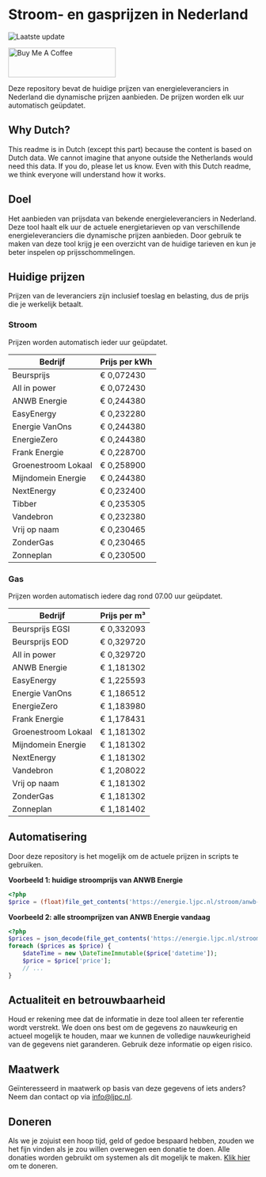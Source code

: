 # Stroom- en gasprijzen in Nederland

![Laatste update](https://img.shields.io/badge/laatste%20update-2025--07--16%2013%3A00%20CET-brightgreen)

<a href="https://www.buymeacoffee.com/Lars-" target="_blank"><img src="https://cdn.buymeacoffee.com/buttons/v2/default-orange.png" alt="Buy Me A Coffee" height="60" style="height: 60px !important;width: 217px !important;" ></a>

Deze repository bevat de huidige prijzen van energieleveranciers in Nederland die dynamische prijzen aanbieden. De prijzen worden elk uur automatisch geüpdatet.

## Why Dutch?

This readme is in Dutch (except this part) because the content is based on Dutch data. We cannot imagine that anyone outside the Netherlands would need this data. If you do, please let us know. Even with this Dutch readme, we think
everyone will understand how it works.

## Doel

Het aanbieden van prijsdata van bekende energieleveranciers in Nederland. Deze tool haalt elk uur de actuele energietarieven op van verschillende energieleveranciers die dynamische prijzen aanbieden. Door gebruik te maken van deze tool
krijg je een overzicht van de huidige tarieven en kun je beter inspelen op prijsschommelingen.

## Huidige prijzen

Prijzen van de leveranciers zijn inclusief toeslag en belasting, dus de prijs die je werkelijk betaalt.

### Stroom

Prijzen worden automatisch ieder uur geüpdatet.

 Bedrijf | Prijs per kWh 
---------|---------------
Beursprijs | € 0,072430
All in power | € 0,072430
ANWB Energie | € 0,244380
EasyEnergy | € 0,232280
Energie VanOns | € 0,244380
EnergieZero | € 0,244380
Frank Energie | € 0,228700
Groenestroom Lokaal | € 0,258900
Mijndomein Energie | € 0,244380
NextEnergy | € 0,232400
Tibber | € 0,235305
Vandebron | € 0,232380
Vrij op naam | € 0,230465
ZonderGas | € 0,230465
Zonneplan | € 0,230500


### Gas

Prijzen worden automatisch iedere dag rond 07.00 uur geüpdatet.

 Bedrijf | Prijs per m³ 
---------|--------------
Beursprijs EGSI | € 0,332093
Beursprijs EOD | € 0,329720
All in power | € 0,329720
ANWB Energie | € 1,181302
EasyEnergy | € 1,225593
Energie VanOns | € 1,186512
EnergieZero | € 1,183980
Frank Energie | € 1,178431
Groenestroom Lokaal | € 1,181302
Mijndomein Energie | € 1,181302
NextEnergy | € 1,181302
Vandebron | € 1,208022
Vrij op naam | € 1,181302
ZonderGas | € 1,181302
Zonneplan | € 1,181402


## Automatisering

Door deze repository is het mogelijk om de actuele prijzen in scripts te gebruiken.

**Voorbeeld 1: huidige stroomprijs van ANWB Energie**

```php
<?php
$price = (float)file_get_contents('https://energie.ljpc.nl/stroom/anwb-energie-nu.txt');

```

**Voorbeeld 2: alle stroomprijzen van ANWB Energie vandaag**

```php
<?php
$prices = json_decode(file_get_contents('https://energie.ljpc.nl/stroom/all-in-power-vandaag.json'),true);
foreach ($prices as $price) {
    $dateTime = new \DateTimeImmutable($price['datetime']);
    $price = $price['price'];
    // ...
}
```

## Actualiteit en betrouwbaarheid

Houd er rekening mee dat de informatie in deze tool alleen ter referentie wordt verstrekt. We doen ons best om de gegevens zo nauwkeurig en actueel mogelijk te houden, maar we kunnen de volledige nauwkeurigheid van de gegevens niet
garanderen. Gebruik deze informatie op eigen risico.

## Maatwerk

Geïnteresseerd in maatwerk op basis van deze gegevens of iets anders? Neem dan contact op
via [info@ljpc.nl](mailto:info@ljpc.nl?subject=Energie%20prijzen).

## Doneren

Als we je zojuist een hoop tijd, geld of gedoe bespaard hebben, zouden we het fijn vinden als je zou willen overwegen een
donatie te doen. Alle donaties worden gebruikt om systemen als dit mogelijk te
maken. [Klik hier](https://www.buymeacoffee.com/Lars-) om te doneren.
